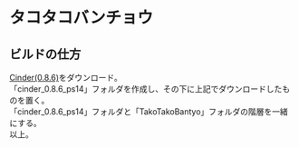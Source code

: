 # タコタコバンチョウ

## ビルドの仕方
[Cinder(0.8.6)](http://libcinder.org)をダウンロード。  
「cinder_0.8.6_ps14」フォルダを作成し、その下に上記でダウンロードしたものを置く。  
「cinder_0.8.6_ps14」フォルダと「TakoTakoBantyo」フォルダの階層を一緒にする。  
以上。
